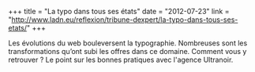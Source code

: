 +++
title = "La typo dans tous ses états"
date = "2012-07-23"
link = "http://www.ladn.eu/reflexion/tribune-dexpert/la-typo-dans-tous-ses-etats/"
+++

Les évolutions du web bouleversent la typographie. Nombreuses sont les transformations qu’ont subi les offres dans ce domaine. Comment vous y retrouver ? Le point sur les bonnes pratiques avec l'agence Ultranoir.
